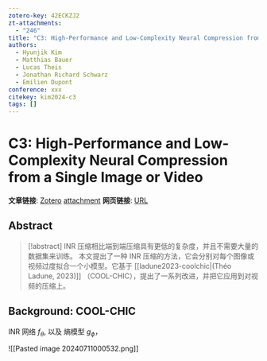 ```yaml
---
zotero-key: 42ECKZJ2
zt-attachments:
  - "246"
title: "C3: High-Performance and Low-Complexity Neural Compression from a Single Image or Video"
authors:
  - Hyunjik Kim
  - Matthias Bauer
  - Lucas Theis
  - Jonathan Richard Schwarz
  - Emilien Dupont
conference: xxx
citekey: kim2024-c3
tags: []
---
```

# C3: High-Performance and Low-Complexity Neural Compression from a Single Image or Video

**文章链接**: [Zotero](zotero://select/library/items/42ECKZJ2) [attachment](<file:///home/ilot/Zotero/storage/UFT9DNPM/Kim%20%E7%AD%89%20-%202024%20-%20C3%20High-Performance%20and%20Low-Complexity%20Neural%20Com.pdf>)
**网页链接**: [URL](https://openaccess.thecvf.com/content/CVPR2024/html/Kim_C3_High-Performance_and_Low-Complexity_Neural_Compression_from_a_Single_Image_CVPR_2024_paper.html)
## Abstract

>[!abstract]
>INR 压缩相比端到端压缩具有更低的复杂度，并且不需要大量的数据集来训练。
>本文提出了一种 INR 压缩的方法，它会分别对每个图像或视频过度拟合一个小模型。它基于 [[ladune2023-coolchic|(Théo Ladune, 2023)]] （COOL-CHIC），提出了一系列改进，并把它应用到对视频的压缩上。


## Background: COOL-CHIC
INR 网络 $f_{\theta}$, 以及
熵模型 $g_{\phi}$，

![[Pasted image 20240711000532.png]]